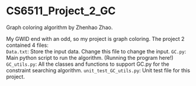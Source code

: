 # CS6511_Project_2_GC
Graph coloring algorithm by Zhenhao Zhao.

My GWID end with an odd, so my project is graph coloring. The project 2 contained 4 files:<br>
`Data.txt`: Store the input data. Change this file to change the input.
`GC.py`: Main python script to run the algorithm. (Running the program here!)
`GC_utils.py`: All the classes and functions to support GC.py for the constraint searching algorithm.
`unit_test_GC_utils.py`: Unit test file for this project.
